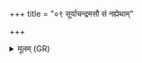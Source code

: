 +++
title = "०९ सूर्याचन्द्रमसौ सं नह्येथाम्"

+++
<details><summary>मूलम् (GR)</summary>

सूर्याचन्द्रमसौ सं नह्येथां  
मम राष्ट्राय जयन्ताव्  
अमित्रेभ्यो हेतिम् अस्यन्तौ ॥
</details>